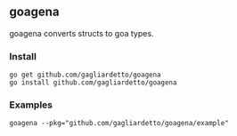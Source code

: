 ## goagena

goagena converts structs to goa types.

### Install

```
go get github.com/gagliardetto/goagena
go install github.com/gagliardetto/goagena
```

### Examples

```
goagena --pkg="github.com/gagliardetto/goagena/example"
```
